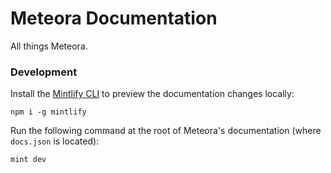 # Meteora Documentation

All things Meteora.

### Development

Install the [Mintlify CLI](https://www.npmjs.com/package/mintlify) to preview the documentation changes locally:

```
npm i -g mintlify
```

Run the following command at the root of Meteora's documentation (where `docs.json` is located):

```
mint dev
```
